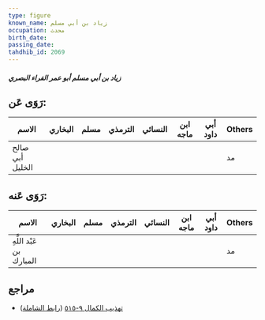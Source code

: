 ```yaml
---
type: figure
known_name: زياد بن أبي مسلم
occupation: محدث
birth_date:
passing_date:
tahdhib_id: 2069
---
```

##### زياد بن أبي مسلم أبو عمر الفراء البصري

## رَوَى عَن:
| الاسم           | البخاري | مسلم | الترمذي | النسائي | ابن ماجه | أبي داود | Others |
| --------------- | ------- | ---- | ------- | ------- | -------- | -------- | ------ |
| صالح أبي الخليل |         |      |         |         |          |          | مد     |
## رَوَى عَنه:
| الاسم                    | البخاري | مسلم | الترمذي | النسائي | ابن ماجه | أبي داود | Others |
| ------------------------ | ------- | ---- | ------- | ------- | -------- | -------- | ------ |
| عَبْد اللَّهِ بن المبارك |         |      |         |         |          |          | مد     |
## مراجع
- [تهذيب الكمال ٩-٥١٥](obsidian://open?vault=Tahdhib-al-Kamal&file=Figures/٢٠٦٩-زياد%20بن%20أبي%20مسلم%20أبو%20عمر%20الفراء%20البصري) ([رابط الشاملة](https://shamela.ws/book/3722/4755))